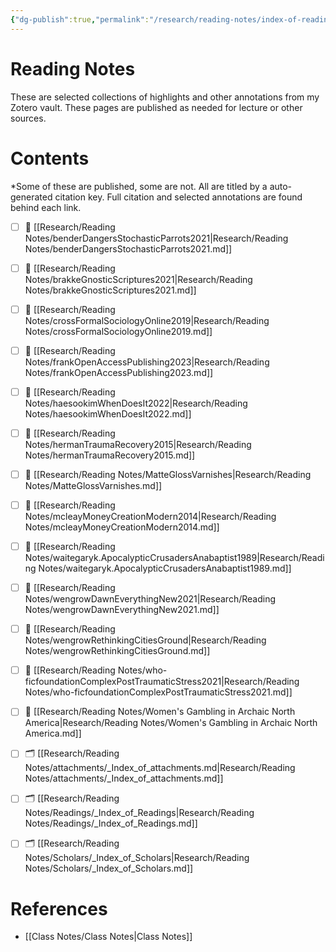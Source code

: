 ```yaml
---
{"dg-publish":true,"permalink":"/research/reading-notes/index-of-reading-notes/","tags":["MOC","gardenEntry"]}
---
```


# Reading Notes
These are selected collections of highlights and other annotations from my Zotero vault. These pages are published as needed for lecture or other sources.

# Contents
*Some of these are published, some are not. All are titled by a auto-generated citation key.  Full citation and selected annotations are found behind each link. 


- [ ] 📄 [[Research/Reading Notes/benderDangersStochasticParrots2021\|Research/Reading Notes/benderDangersStochasticParrots2021.md]]
- [ ] 📄 [[Research/Reading Notes/brakkeGnosticScriptures2021\|Research/Reading Notes/brakkeGnosticScriptures2021.md]]
- [ ] 📄 [[Research/Reading Notes/crossFormalSociologyOnline2019\|Research/Reading Notes/crossFormalSociologyOnline2019.md]]
- [ ] 📄 [[Research/Reading Notes/frankOpenAccessPublishing2023\|Research/Reading Notes/frankOpenAccessPublishing2023.md]]
- [ ] 📄 [[Research/Reading Notes/haesookimWhenDoesIt2022\|Research/Reading Notes/haesookimWhenDoesIt2022.md]]
- [ ] 📄 [[Research/Reading Notes/hermanTraumaRecovery2015\|Research/Reading Notes/hermanTraumaRecovery2015.md]]
- [ ] 📄 [[Research/Reading Notes/MatteGlossVarnishes\|Research/Reading Notes/MatteGlossVarnishes.md]]
- [ ] 📄 [[Research/Reading Notes/mcleayMoneyCreationModern2014\|Research/Reading Notes/mcleayMoneyCreationModern2014.md]]
- [ ] 📄 [[Research/Reading Notes/waitegaryk.ApocalypticCrusadersAnabaptist1989\|Research/Reading Notes/waitegaryk.ApocalypticCrusadersAnabaptist1989.md]]
- [ ] 📄 [[Research/Reading Notes/wengrowDawnEverythingNew2021\|Research/Reading Notes/wengrowDawnEverythingNew2021.md]]
- [ ] 📄 [[Research/Reading Notes/wengrowRethinkingCitiesGround\|Research/Reading Notes/wengrowRethinkingCitiesGround.md]]
- [ ] 📄 [[Research/Reading Notes/who-ficfoundationComplexPostTraumaticStress2021\|Research/Reading Notes/who-ficfoundationComplexPostTraumaticStress2021.md]]
- [ ] 📄 [[Research/Reading Notes/Women's Gambling in Archaic North America\|Research/Reading Notes/Women's Gambling in Archaic North America.md]]
- [ ] 🗂️ [[Research/Reading Notes/attachments/_Index_of_attachments.md\|Research/Reading Notes/attachments/_Index_of_attachments.md]]
- [ ] 🗂️ [[Research/Reading Notes/Readings/_Index_of_Readings\|Research/Reading Notes/Readings/_Index_of_Readings.md]]
- [ ] 🗂️ [[Research/Reading Notes/Scholars/_Index_of_Scholars\|Research/Reading Notes/Scholars/_Index_of_Scholars.md]]


# References
- [[Class Notes/Class Notes\|Class Notes]]